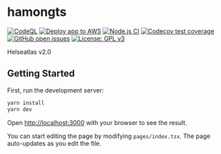 # hamongts
<!-- badges: start -->
[![CodeQL](https://github.com/mong/hamongts/actions/workflows/codeql-analysis.yml/badge.svg)](https://github.com/mong/hamongts/actions/workflows/codeql-analysis.yml)
[![Deploy app to AWS](https://github.com/mong/hamongts/actions/workflows/aws_deploy.yml/badge.svg)](https://github.com/mong/hamongts/actions/workflows/aws_deploy.yml)
[![Node.js CI](https://github.com/mong/hamongts/actions/workflows/node.js.yml/badge.svg)](https://github.com/mong/hamongts/actions/workflows/node.js.yml)
[![Codecov test coverage](https://codecov.io/gh/mong/hamongts/branch/develop/graph/badge.svg)](https://codecov.io/gh/mong/hamongts?branch=develop)
[![GitHub open issues](https://img.shields.io/github/issues/mong/hamongts.svg)](https://github.com/mong/hamongts/issues)
[![License: GPL v3](https://img.shields.io/badge/License-GPLv3-blue.svg)](https://www.gnu.org/licenses/gpl-3.0)

<!-- badges: end -->


Helseatlas v2.0

## Getting Started

First, run the development server:

```bash
yarn install
yarn dev
```

Open [http://localhost:3000](http://localhost:3000) with your browser to see the result.

You can start editing the page by modifying `pages/index.tsx`. The page auto-updates as you edit the file.
